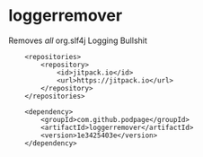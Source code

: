 # loggerremover
Removes *all* org.slf4j Logging Bullshit

```
	<repositories>
		<repository>
		    <id>jitpack.io</id>
		    <url>https://jitpack.io</url>
		</repository>
	</repositories>
```

```
    <dependency>
	    <groupId>com.github.podpage</groupId>
	    <artifactId>loggerremover</artifactId>
	    <version>1e3425403e</version>
	</dependency>
```